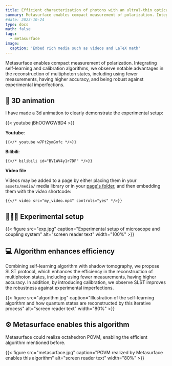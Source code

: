 ```yaml
---
title: Efficient characterization of photons with an ultral-thin optical device
summary: Metasurface enables compact measurement of polarization. Integrating self-learning and calibration algorithms, we observe notable advantages in the reconstruction of multiphoton states, including using fewer measurements, having higher accuracy, and being robust against experimental imperfections. 
#date: 2023-10-24
type: docs
math: false
tags:
  - metasurface
image:
  caption: 'Embed rich media such as videos and LaTeX math'
---
```


Metasurface enables compact measurement of polarization. Integrating self-learning and calibration algorithms, we observe notable advantages in the reconstruction of multiphoton states, including using fewer measurements, having higher accuracy, and being robust against experimental imperfections. 


## 🎥 3D animation

I have made a 3d animation to clearly demonstrate the experimental setup:

{{< youtube jBhOOWGW8D4 >}}

**Youtube**:

    {{</* youtube w7Ft2ymGmfc */>}}

**Bilibili**:

    {{</* bilibili id="BV1WV4y1r7DF" */>}}

**Video file**

Videos may be added to a page by either placing them in your `assets/media/` media library or in your [page's folder](https://gohugo.io/content-management/page-bundles/), and then embedding them with the _video_ shortcode:

    {{</* video src="my_video.mp4" controls="yes" */>}}

## 🧑🏻‍🔧️ Experimental setup

{{< figure src="exp.jpg" caption="Experimental setup of microscope and coupling system" alt="screen reader text" width="100%" >}}

## 💻 Algorithm enhances efficiency

Combining self-learning algorithm with shadow tomography, we propose SLST protocol, which enhances the efficiency in the reconstruction of multiphoton states, including using fewer measurements, having higher accuracy. In addition, by introducing calibration, we observe SLST improves the robustness against experimental imperfections.

{{< figure src="algorithm.jpg" caption="Illustration of the self-learning algorithm and how quantum states are reconstructed by this iterative process" alt="screen reader text" width="80%" >}}



## ⚙️ Metasurface enables this algorithm

Metasurface could realize octahedron POVM, enabling the efficient algorithm mentioned before.

{{< figure src="metasurface.jpg" caption="POVM realized by Metasurface enables this algorithm" alt="screen reader text" width="80%" >}}
